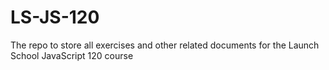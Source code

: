 # LS-JS-120
The repo to store all exercises and other related documents for the Launch School JavaScript 120 course
